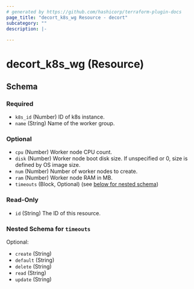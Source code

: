 ```yaml
---
# generated by https://github.com/hashicorp/terraform-plugin-docs
page_title: "decort_k8s_wg Resource - decort"
subcategory: ""
description: |-
  
---
```


# decort_k8s_wg (Resource)





<!-- schema generated by tfplugindocs -->
## Schema

### Required

- `k8s_id` (Number) ID of k8s instance.
- `name` (String) Name of the worker group.

### Optional

- `cpu` (Number) Worker node CPU count.
- `disk` (Number) Worker node boot disk size. If unspecified or 0, size is defined by OS image size.
- `num` (Number) Number of worker nodes to create.
- `ram` (Number) Worker node RAM in MB.
- `timeouts` (Block, Optional) (see [below for nested schema](#nestedblock--timeouts))

### Read-Only

- `id` (String) The ID of this resource.

<a id="nestedblock--timeouts"></a>
### Nested Schema for `timeouts`

Optional:

- `create` (String)
- `default` (String)
- `delete` (String)
- `read` (String)
- `update` (String)


